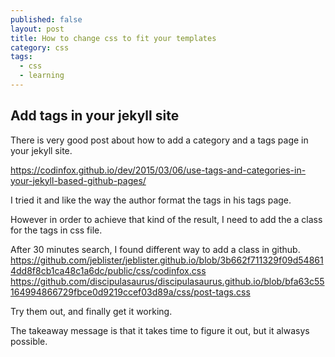 ```yaml
---
published: false
layout: post
title: How to change css to fit your templates
category: css
tags:
  - css
  - learning
---
```

## Add tags in your jekyll site

There is very good post about how to add a category and a tags page in your jekyll site.

https://codinfox.github.io/dev/2015/03/06/use-tags-and-categories-in-your-jekyll-based-github-pages/

I tried it and like the way the author format the tags in his tags page.

However in order to achieve that kind of the result, I need to add the a class for the tags in css file.

After 30 minutes search, I found different way to add a class in github. 
https://github.com/jeblister/jeblister.github.io/blob/3b662f711329f09d548614dd8f8cb1ca48c1a6dc/public/css/codinfox.css
https://github.com/discipulasaurus/discipulasaurus.github.io/blob/bfa63c55164994866729fbce0d9219ccef03d89a/css/post-tags.css

Try them out, and finally get it working.

The takeaway message is that it takes time to figure it out, but it alwasys possible. 

